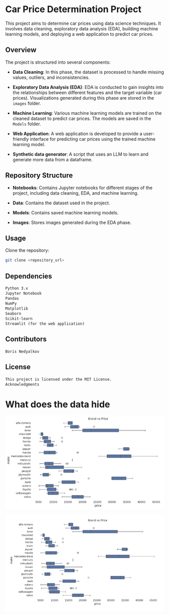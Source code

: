 # Car Price Determination Project

This project aims to determine car prices using data science techniques. It involves data cleaning, exploratory data analysis (EDA), building machine learning models, and deploying a web application to predict car prices.

## Overview

The project is structured into several components:

- **Data Cleaning**: In this phase, the dataset is processed to handle missing values, outliers, and inconsistencies.

- **Exploratory Data Analysis (EDA)**: EDA is conducted to gain insights into the relationships between different features and the target variable (car prices). Visualizations generated during this phase are stored in the `images` folder.

- **Machine Learning**: Various machine learning models are trained on the cleaned dataset to predict car prices. The models are saved in the `Models` folder.

- **Web Application**: A web application is developed to provide a user-friendly interface for predicting car prices using the trained machine learning model.

- **Synthetic data generator**: A script that uses an LLM to learn and generate more data from a dataframe.

## Repository Structure

- **Notebooks**: Contains Jupyter notebooks for different stages of the project, including data cleaning, EDA, and machine learning.

- **Data**: Contains the dataset used in the project.

- **Models**: Contains saved machine learning models.

- **Images**: Stores images generated during the EDA phase.

## Usage

Clone the repository:

   ```bash
   git clone <repository_url>
  ```

## Dependencies

    Python 3.x
    Jupyter Notebook
    Pandas
    NumPy
    Matplotlib
    Seaborn
    Scikit-learn
    Streamlit (for the web application)

## Contributors

    Boris Nedyalkov

## License
  
    This project is licensed under the MIT License.
    Acknowledgments


# What does the data hide

 ![Sample EDA Visualization](images/Brand_vs_Price.png)

 <div style="background-color:white; padding: 10px;">
    <img src="images/Brand_vs_Price.png" alt="Sample EDA Visualization">
</div>

